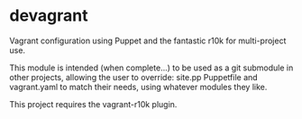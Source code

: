devagrant
=========

Vagrant configuration using Puppet and the fantastic r10k for multi-project use.

This module is intended (when complete...) to be used as a git submodule in other projects, allowing the user to override:
site.pp
Puppetfile and
vagrant.yaml
to match their needs, using whatever modules they like.

This project requires the vagrant-r10k plugin.
